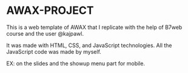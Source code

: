 # AWAX-PROJECT
This is a web template of AWAX that I replicate with the help of B7web course and the user @kajpawl.

<p>It was made with HTML, CSS, and JavaScript technologies. All the JavaScript code was made by myself.</p>
 <p>EX: on the slides and the showup menu part for mobile.</p>
